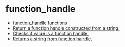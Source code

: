 # function_handle
* [function_handle functions](README.md)
* [Return a function handle constructed from a string.](func2str.md)
* [Checks if value is a function handle.](isfunction_handle.md)
* [Returns a string from function handle.](str2func.md)

